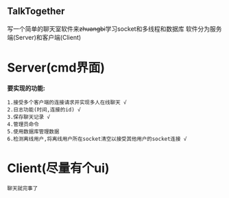 ## TalkTogether
写一个简单的聊天室软件来~~zhuangbi~~学习socket和多线程和数据库
软件分为服务端(Server)和客户端(Client)  
# Server(cmd界面)
**要实现的功能:**
```
1.接受多个客户端的连接请求并实现多人在线聊天 √
2.日志功能(时间,连接的id) √
3.保存聊天记录 √
4.管理员命令
5.使用数据库管理数据
6.检测离线用户,将离线用户所在socket清空以接受其他用户的socket连接 √
```
# Client(尽量有个ui)
```
聊天就完事了
```
